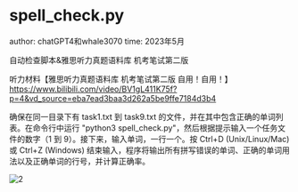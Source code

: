 # spell_check.py
author: chatGPT4和whale3070
time: 2023年5月

自动检查脚本&amp;雅思听力真题语料库 机考笔试第二版

听力材料【雅思听力真题语料库 机考笔试第二版 自用！自用！】https://www.bilibili.com/video/BV1gL411K75f?p=4&vd_source=eba7ead3baa3d262a5be9ffe7184d3b4

确保在同一目录下有 task1.txt 到 task9.txt 的文件，并在其中包含正确的单词列表。在命令行中运行 "python3 spell_check.py"，然后根据提示输入一个任务文件的数字（1 到 9）。接下来，输入单词，一行一个。按 Ctrl+D (Unix/Linux/Mac) 或 Ctrl+Z (Windows) 结束输入，程序将输出所有拼写错误的单词、正确的单词用法以及正确单词的行号，并计算正确率。

![2](https://user-images.githubusercontent.com/29242426/235892060-1a3fe46a-5540-497e-9cc1-5d8eca6a0256.png)
